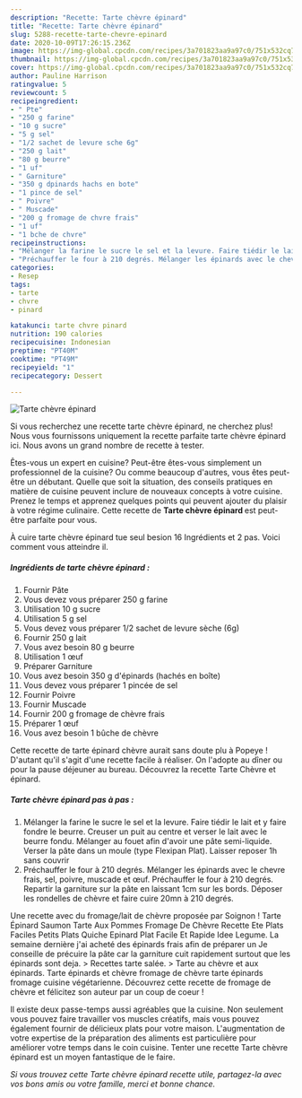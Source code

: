 ```yaml
---
description: "Recette: Tarte chèvre épinard"
title: "Recette: Tarte chèvre épinard"
slug: 5288-recette-tarte-chevre-epinard
date: 2020-10-09T17:26:15.236Z
image: https://img-global.cpcdn.com/recipes/3a701823aa9a97c0/751x532cq70/tarte-chevre-epinard-photo-principale-de-la-recette.jpg
thumbnail: https://img-global.cpcdn.com/recipes/3a701823aa9a97c0/751x532cq70/tarte-chevre-epinard-photo-principale-de-la-recette.jpg
cover: https://img-global.cpcdn.com/recipes/3a701823aa9a97c0/751x532cq70/tarte-chevre-epinard-photo-principale-de-la-recette.jpg
author: Pauline Harrison
ratingvalue: 5
reviewcount: 5
recipeingredient:
- " Pte"
- "250 g farine"
- "10 g sucre"
- "5 g sel"
- "1/2 sachet de levure sche 6g"
- "250 g lait"
- "80 g beurre"
- "1 uf"
- " Garniture"
- "350 g dpinards hachs en bote"
- "1 pince de sel"
- " Poivre"
- " Muscade"
- "200 g fromage de chvre frais"
- "1 uf"
- "1 bche de chvre"
recipeinstructions:
- "Mélanger la farine le sucre le sel et la levure. Faire tiédir le lait et y faire fondre le beurre. Creuser un puit au centre et verser le lait avec le beurre fondu. Mélanger au fouet afin d&#39;avoir une pâte semi-liquide. Verser la pâte dans un moule (type Flexipan Plat). Laisser reposer 1h sans couvrir"
- "Préchauffer le four à 210 degrés. Mélanger les épinards avec le chevre frais, sel, poivre, muscade et œuf. Préchauffer le four à 210 degrés. Repartir la garniture sur la pâte en laissant 1cm sur les bords. Déposer les rondelles de chèvre et faire cuire 20mn à 210 degrés."
categories:
- Resep
tags:
- tarte
- chvre
- pinard

katakunci: tarte chvre pinard 
nutrition: 190 calories
recipecuisine: Indonesian
preptime: "PT40M"
cooktime: "PT49M"
recipeyield: "1"
recipecategory: Dessert

---
```



![Tarte chèvre épinard](https://img-global.cpcdn.com/recipes/3a701823aa9a97c0/751x532cq70/tarte-chevre-epinard-photo-principale-de-la-recette.jpg)

Si vous recherchez une recette tarte chèvre épinard, ne cherchez plus! Nous vous fournissons uniquement la recette parfaite tarte chèvre épinard ici. Nous avons un grand nombre de recette à tester.

Êtes-vous un expert en cuisine? Peut-être êtes-vous simplement un professionnel de la cuisine? Ou comme beaucoup d'autres, vous êtes peut-être un débutant. Quelle que soit la situation, des conseils pratiques en matière de cuisine peuvent inclure de nouveaux concepts à votre cuisine. Prenez le temps et apprenez quelques points qui peuvent ajouter du plaisir à votre régime culinaire. Cette recette de <strong> Tarte chèvre épinard </strong> est peut-être parfaite pour vous.

<!--inarticleads1-->

À cuire tarte chèvre épinard tue seul besion 16 Ingrédients et 2 pas. Voici comment vous atteindre il.

##### Ingrédients de tarte chèvre épinard :

1. Fournir  Pâte
1. Vous devez vous préparer 250 g farine
1. Utilisation 10 g sucre
1. Utilisation 5 g sel
1. Vous devez vous préparer 1/2 sachet de levure sèche (6g)
1. Fournir 250 g lait
1. Vous avez besoin 80 g beurre
1. Utilisation 1 œuf
1. Préparer  Garniture
1. Vous avez besoin 350 g d&#39;épinards (hachés en boîte)
1. Vous devez vous préparer 1 pincée de sel
1. Fournir  Poivre
1. Fournir  Muscade
1. Fournir 200 g fromage de chèvre frais
1. Préparer 1 œuf
1. Vous avez besoin 1 bûche de chèvre


Cette recette de tarte épinard chèvre aurait sans doute plu à Popeye ! D&#39;autant qu&#39;il s&#39;agit d&#39;une recette facile à réaliser. On l&#39;adopte au dîner ou pour la pause déjeuner au bureau. Découvrez la recette Tarte Chèvre et épinard. 

<!--inarticleads2-->

##### Tarte chèvre épinard pas à pas :

1. Mélanger la farine le sucre le sel et la levure. Faire tiédir le lait et y faire fondre le beurre. Creuser un puit au centre et verser le lait avec le beurre fondu. Mélanger au fouet afin d&#39;avoir une pâte semi-liquide. Verser la pâte dans un moule (type Flexipan Plat). Laisser reposer 1h sans couvrir
1. Préchauffer le four à 210 degrés. Mélanger les épinards avec le chevre frais, sel, poivre, muscade et œuf. Préchauffer le four à 210 degrés. Repartir la garniture sur la pâte en laissant 1cm sur les bords. Déposer les rondelles de chèvre et faire cuire 20mn à 210 degrés.


Une recette avec du fromage/lait de chèvre proposée par Soignon ! Tarte Épinard Saumon Tarte Aux Pommes Fromage De Chèvre Recette Ete Plats Faciles Petits Plats Quiche Epinard Plat Facile Et Rapide Idee Legume. La semaine dernière j&#39;ai acheté des épinards frais afin de préparer un Je conseille de précuire la pâte car la garniture cuit rapidement surtout que les épinards sont deja. &gt; Recettes tarte salée. &gt; Tarte au chèvre et aux épinards. Tarte épinards et chèvre fromage de chèvre tarte épinards fromage cuisine végétarienne. Découvrez cette recette de fromage de chèvre et félicitez son auteur par un coup de coeur ! 

<!--inarticleads1-->

<p>
Il existe deux passe-temps aussi agréables que la cuisine. Non seulement vous pouvez faire travailler vos muscles créatifs, mais vous pouvez également fournir de délicieux plats pour votre maison. L'augmentation de votre expertise de la préparation des aliments est particulière pour améliorer votre temps dans le coin cuisine. Tenter une recette Tarte chèvre épinard est un moyen fantastique de le faire.
</p>

<p>
<i>Si vous trouvez cette Tarte chèvre épinard recette utile, partagez-la avec vos bons amis ou votre famille, merci et bonne chance.</i>
</p>
